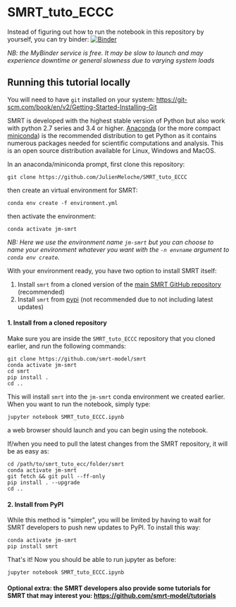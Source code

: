 # SMRT_tuto_ECCC

Instead of figuring out how to run the notebook in this repository by yourself, you can try binder: [![Binder](https://mybinder.org/badge_logo.svg)](https://mybinder.org/v2/gh/m9brady/SMRT_tuto_ECCC/binder?labpath=SMRT_tuto_ECCC.ipynb)

*NB: the MyBinder service is free. It may be slow to launch and may experience downtime or general slowness due to varying system loads*

## Running this tutorial locally

You will need to have `git` installed on your system:
https://git-scm.com/book/en/v2/Getting-Started-Installing-Git

SMRT is developed with the highest stable version of Python but also work with python 2.7 series and 3.4 or higher. [Anaconda](https://www.anaconda.com/download) (or the more compact [miniconda](https://docs.conda.io/projects/miniconda/en/latest/)) is the recommended distribution to get Python as it contains numerous packages needed for scientific computations and analysis. This is an open source distribution available for Linux, Windows and MacOS.

In an anaconda/miniconda prompt, first clone this repository:
```console
git clone https://github.com/JulienMeloche/SMRT_tuto_ECCC
```

then create an virtual environment for SMRT:

```console
conda env create -f environment.yml
```

then activate the environment:

```console
conda activate jm-smrt
```

*NB: Here we use the environment name `jm-smrt` but you can choose to name your environment whatever you want with the `-n envname` argument to `conda env create`.*

With your environment ready, you have two option to install SMRT itself:

1. Install `smrt` from a cloned version of the [main SMRT GitHub repository](https://github.com/smrt-model/smrt) (recommended)
2. Install `smrt` from [pypi](https://pypi.org/project/smrt/) (not recommended due to not including latest updates)

#### 1. Install from a cloned repository
Make sure you are inside the `SMRT_tuto_ECCC` repository that you cloned earlier, and run the following commands:

```console
git clone https://github.com/smrt-model/smrt
conda activate jm-smrt
cd smrt
pip install .
cd ..
```

This will install `smrt` into the `jm-smrt` conda environment we created earlier. When you want to run the notebook, simply type:

```console
jupyter notebook SMRT_tuto_ECCC.ipynb
```

a web browser should launch and you can begin using the notebook.

If/when you need to pull the latest changes from the SMRT repository, it will be as easy as:

```console
cd /path/to/smrt_tuto_ecc/folder/smrt
conda activate jm-smrt
git fetch && git pull --ff-only
pip install . --upgrade
cd ..
```

#### 2. Install from PyPI

While this method is "simpler", you will be limited by having to wait for SMRT developers to push new updates to PyPI. To install this way:

```console
conda activate jm-smrt
pip install smrt
```

That's it! Now you should be able to run jupyter as before:

```console
jupyter notebook SMRT_tuto_ECCC.ipynb
```

#### Optional extra: the SMRT developers also provide some tutorials for SMRT that may interest you: https://github.com/smrt-model/tutorials